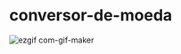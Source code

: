 # conversor-de-moeda

![ezgif com-gif-maker](https://user-images.githubusercontent.com/95106236/159071249-a9bd6dc7-02e9-4226-8d82-6af7c35db38d.gif)
